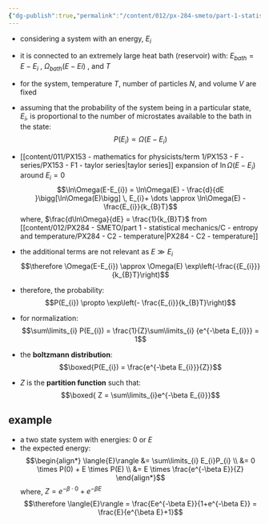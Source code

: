```yaml
---
{"dg-publish":true,"permalink":"/content/012/px-284-smeto/part-1-statistical-mechanics/c-entropy-and-temperature/px-284-c3-boltzmann-distribution/","noteIcon":"1","created":"2025-08-27T13:14:15.566+01:00","updated":"2024-12-23T21:22:58.000+00:00"}
---
```


- considering a system with an energy, $E_{i}$
- it is connected to an extremely large heat bath (reservoir) with: $E_{bath} = E - E_{i}$ , $\Omega_{bath}(E-E{i})$ , and $T$

- for the system, temperature $T$, number of particles $N$, and volume $V$ are fixed

- assuming that the probability of the system being in a particular state, $E_{i}$, is proportional to the number of microstates available to the bath in the state: 
$$P(E_{i}) \propto \Omega(E-E_{i})$$
- [[content/011/PX153 - mathematics for physicists/term 1/PX153 - F - series/PX153 - F1 - taylor series\|taylor series]] expansion of $\ln\Omega(E-E_{i})$ around $E_{i}=0$ 
$$\ln\Omega(E-E_{i}) = \ln\Omega(E) - \frac{d}{dE }\bigg[\ln\Omega(E)\bigg] \, E_{i}+ \dots \approx \ln\Omega(E) - \frac{E_{i}}{k_{B}T}$$
	where, $\frac{d\ln\Omega}{dE} = \frac{1}{k_{B}T}$ from [[content/012/PX284 - SMETO/part 1 - statistical mechanics/C - entropy and temperature/PX284 - C2 - temperature\|PX284 - C2 - temperature]]

- the additional terms are not relevant as $E\gg E_{i}$
$$\therefore \Omega(E-E_{i}) \approx \Omega(E) \exp\left(-\frac{{E_{i}}}{k_{B}T}\right)$$
- therefore, the probability: 
$$P(E_{i}) \propto \exp\left(- \frac{E_{i}}{k_{B}T}\right)$$
- for normalization: 
$$\sum\limits_{i} P(E_{i}) = \frac{1}{Z}\sum\limits_{i} {e^{-\beta E_{i}}} = 1$$
- the **boltzmann distribution**: 
$$\boxed{P(E_{i}) = \frac{e^{-\beta E_{i}}}{Z}}$$
- $Z$ is the **partition function** such that:  
$$\boxed{ Z = \sum\limits_{i}e^{-\beta E_{i}}}$$
## example
- a two state system with energies: $0$ or $E$
- the expected energy: 
$$\begin{align*}
	\langle{E}\rangle &= \sum\limits_{i} E_{i}P_{i} \\
	&= 0 \times P(0) + E \times P(E) \\
	&= E \times \frac{e^{-\beta E}}{Z}
\end{align*}$$
	where, $Z = e^{-\beta\cdot0} + e^{-\beta E}$
$$\therefore \langle{E}\rangle = \frac{Ee^{-\beta E}}{1+e^{-\beta E}} = \frac{E}{e^{\beta E}+1}$$
